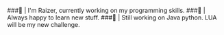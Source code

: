 ###🦅 | I'm Raizer, currently working on my programming skills.
###📖 | Always happy to learn new stuff.
###🤠 | Still working on Java python. LUA will be my new challenge.
